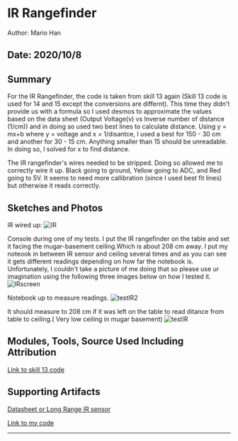 #  IR Rangefinder

Author: Mario Han

Date: 2020/10/8
-----

## Summary

For the IR Rangefinder, the code is taken from skill 13 again (Skill 13 code is used for 14 and 15 except the conversions are differnt). This time they didn't provide us with a formula so I used desmos to approximate the values based on the data sheet (Output Voltage(v) vs Inverse number of distance (1/cm)) and in doing so used two best lines to calculate distance. Using y = mx+b where y = voltage and x = 1/disantce, I used a best for 150 - 30 cm  and another for 30 - 15 cm. Anything smaller than 15 should be unreadable. In doing so, I solved for x to find distance. 

The IR rangefinder's wires needed to be stripped. Doing so allowed me to correctly wire it up. Black going to ground, Yellow going to ADC, and Red going to 5V. It seems to need more callibration (since I used best fit lines) but otherwise it reads correctly.

## Sketches and Photos

IR wired up:
![IR](https://user-images.githubusercontent.com/45515930/95522153-54a9ea00-0999-11eb-8c1b-eeaaa8f712bc.JPG)

Console during one of my tests. 
I put the IR rangefinder on the table and set it facing the mugar-basement ceiling.Which is about 208 cm away. I put my noteook in between IR sensor and ceiling several times 
and as you can see it gets different readings depending on how far the notebook is. Unfortunately, I couldn't take a picture of me doing that so please use ur imagination
using the following three images below on how I tested it.
![IRscreen](https://user-images.githubusercontent.com/45515930/95522182-64c1c980-0999-11eb-8ded-c6f4a84bbe35.png)

Notebook up to measure readings.
![testIR2](https://user-images.githubusercontent.com/45515930/95522263-a05c9380-0999-11eb-9280-d763fd46844f.JPG)

It should measure to 208 cm if it was left on the table to read ditance from table to ceiling.( Very low ceiling in mugar basement)
![testIR](https://user-images.githubusercontent.com/45515930/95522278-ab172880-0999-11eb-8468-30abc5daa3f0.JPG)

## Modules, Tools, Source Used Including Attribution

[Link to skill 13 code](https://github.com/BU-EC444/Han-Mario-1/tree/master/skills/cluster-2/13/code)

## Supporting Artifacts

[Datasheet or Long Range IR sensor](https://www.sparkfun.com/datasheets/Sensors/Infrared/gp2y0a02yk_e.pdf)

[Link to my code](https://github.com/BU-EC444/Han-Mario-1/tree/master/skills/cluster-2/15/code)

-----
